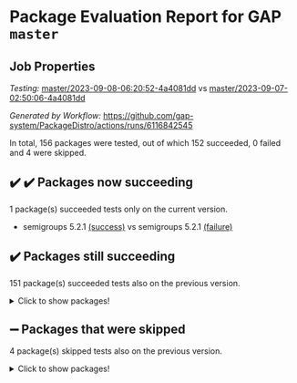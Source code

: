# Package Evaluation Report for GAP `master`

## Job Properties

*Testing:* [master/2023-09-08-06:20:52-4a4081dd](https://github.com/gap-system/PackageDistro/blob/data/reports/master/2023-09-08-06:20:52-4a4081dd) vs [master/2023-09-07-02:50:06-4a4081dd](https://github.com/gap-system/PackageDistro/blob/data/reports/master/2023-09-07-02:50:06-4a4081dd)

*Generated by Workflow:* https://github.com/gap-system/PackageDistro/actions/runs/6116842545

In total, 156 packages were tested, out of which 152 succeeded, 0 failed and 4 were skipped.

## :heavy_check_mark: :heavy_check_mark: Packages now succeeding

1 package(s) succeeded tests only on the current version.
- semigroups 5.2.1 [(success)](https://github.com/gap-system/PackageDistro/actions/runs/6116842545/job/16606043155) vs semigroups 5.2.1 [(failure)](https://github.com/gap-system/PackageDistro/actions/runs/6104555749/job/16567202549)

## :heavy_check_mark: Packages still succeeding

151 package(s) succeeded tests also on the previous version.
<details><summary>Click to show packages!</summary>

- 4ti2interface 2023.02-04 [(success)](https://github.com/gap-system/PackageDistro/actions/runs/6116842545/job/16606032956)
- ace 5.6.2 [(success)](https://github.com/gap-system/PackageDistro/actions/runs/6116842545/job/16606033062)
- aclib 1.3.2 [(success)](https://github.com/gap-system/PackageDistro/actions/runs/6116842545/job/16606033170)
- agt 0.3.1 [(success)](https://github.com/gap-system/PackageDistro/actions/runs/6116842545/job/16606033261)
- alnuth 3.2.1 [(success)](https://github.com/gap-system/PackageDistro/actions/runs/6116842545/job/16606033346)
- anupq 3.3.0 [(success)](https://github.com/gap-system/PackageDistro/actions/runs/6116842545/job/16606033437)
- atlasrep 2.1.7 [(success)](https://github.com/gap-system/PackageDistro/actions/runs/6116842545/job/16606033533)
- autodoc 2023.06.19 [(success)](https://github.com/gap-system/PackageDistro/actions/runs/6116842545/job/16606033619)
- automata 1.15 [(success)](https://github.com/gap-system/PackageDistro/actions/runs/6116842545/job/16606033690)
- automgrp 1.3.2 [(success)](https://github.com/gap-system/PackageDistro/actions/runs/6116842545/job/16606033765)
- autpgrp 1.11 [(success)](https://github.com/gap-system/PackageDistro/actions/runs/6116842545/job/16606033839)
- cap 2023.09-01 [(success)](https://github.com/gap-system/PackageDistro/actions/runs/6116842545/job/16606033937)
- caratinterface 2.3.5 [(success)](https://github.com/gap-system/PackageDistro/actions/runs/6116842545/job/16606034016)
- cddinterface 2022.11.01 [(success)](https://github.com/gap-system/PackageDistro/actions/runs/6116842545/job/16606034111)
- circle 1.6.6 [(success)](https://github.com/gap-system/PackageDistro/actions/runs/6116842545/job/16606034201)
- classicpres 1.22 [(success)](https://github.com/gap-system/PackageDistro/actions/runs/6116842545/job/16606034279)
- cohomolo 1.6.11 [(success)](https://github.com/gap-system/PackageDistro/actions/runs/6116842545/job/16606034382)
- congruence 1.2.5 [(success)](https://github.com/gap-system/PackageDistro/actions/runs/6116842545/job/16606034465)
- corelg 1.56 [(success)](https://github.com/gap-system/PackageDistro/actions/runs/6116842545/job/16606034581)
- crime 1.6 [(success)](https://github.com/gap-system/PackageDistro/actions/runs/6116842545/job/16606034674)
- crisp 1.4.6 [(success)](https://github.com/gap-system/PackageDistro/actions/runs/6116842545/job/16606034789)
- crypting 0.10.4 [(success)](https://github.com/gap-system/PackageDistro/actions/runs/6116842545/job/16606034886)
- cryst 4.1.26 [(success)](https://github.com/gap-system/PackageDistro/actions/runs/6116842545/job/16606034965)
- crystcat 1.1.10 [(success)](https://github.com/gap-system/PackageDistro/actions/runs/6116842545/job/16606035072)
- ctbllib 1.3.6 [(success)](https://github.com/gap-system/PackageDistro/actions/runs/6116842545/job/16606035151)
- cubefree 1.19 [(success)](https://github.com/gap-system/PackageDistro/actions/runs/6116842545/job/16606035269)
- curlinterface 2.3.2 [(success)](https://github.com/gap-system/PackageDistro/actions/runs/6116842545/job/16606035348)
- cvec 2.8.1 [(success)](https://github.com/gap-system/PackageDistro/actions/runs/6116842545/job/16606035425)
- datastructures 0.3.0 [(success)](https://github.com/gap-system/PackageDistro/actions/runs/6116842545/job/16606035494)
- deepthought 1.0.6 [(success)](https://github.com/gap-system/PackageDistro/actions/runs/6116842545/job/16606035567)
- design 1.8 [(success)](https://github.com/gap-system/PackageDistro/actions/runs/6116842545/job/16606035639)
- difsets 2.3.1 [(success)](https://github.com/gap-system/PackageDistro/actions/runs/6116842545/job/16606035702)
- digraphs 1.6.2 [(success)](https://github.com/gap-system/PackageDistro/actions/runs/6116842545/job/16606035780)
- edim 1.3.7 [(success)](https://github.com/gap-system/PackageDistro/actions/runs/6116842545/job/16606035849)
- example 4.3.4 [(success)](https://github.com/gap-system/PackageDistro/actions/runs/6116842545/job/16606035910)
- examplesforhomalg 2023.08-02 [(success)](https://github.com/gap-system/PackageDistro/actions/runs/6116842545/job/16606035978)
- factint 1.6.3 [(success)](https://github.com/gap-system/PackageDistro/actions/runs/6116842545/job/16606036080)
- ferret 1.0.9 [(success)](https://github.com/gap-system/PackageDistro/actions/runs/6116842545/job/16606036145)
- fga 1.5.0 [(success)](https://github.com/gap-system/PackageDistro/actions/runs/6116842545/job/16606036211)
- fining 1.5.6 [(success)](https://github.com/gap-system/PackageDistro/actions/runs/6116842545/job/16606036295)
- float 1.0.3 [(success)](https://github.com/gap-system/PackageDistro/actions/runs/6116842545/job/16606036375)
- format 1.4.3 [(success)](https://github.com/gap-system/PackageDistro/actions/runs/6116842545/job/16606036452)
- forms 1.2.9 [(success)](https://github.com/gap-system/PackageDistro/actions/runs/6116842545/job/16606036520)
- fplsa 1.2.6 [(success)](https://github.com/gap-system/PackageDistro/actions/runs/6116842545/job/16606036598)
- fr 2.4.12 [(success)](https://github.com/gap-system/PackageDistro/actions/runs/6116842545/job/16606036668)
- francy 2.0.3 [(success)](https://github.com/gap-system/PackageDistro/actions/runs/6116842545/job/16606036752)
- fwtree 1.3 [(success)](https://github.com/gap-system/PackageDistro/actions/runs/6116842545/job/16606036831)
- gapdoc 1.6.6 [(success)](https://github.com/gap-system/PackageDistro/actions/runs/6116842545/job/16606036894)
- gauss 2023.02-04 [(success)](https://github.com/gap-system/PackageDistro/actions/runs/6116842545/job/16606036982)
- gaussforhomalg 2023.08-01 [(success)](https://github.com/gap-system/PackageDistro/actions/runs/6116842545/job/16606037083)
- gbnp 1.0.5 [(success)](https://github.com/gap-system/PackageDistro/actions/runs/6116842545/job/16606037184)
- generalizedmorphismsforcap 2023.08-02 [(success)](https://github.com/gap-system/PackageDistro/actions/runs/6116842545/job/16606037278)
- genss 1.6.8 [(success)](https://github.com/gap-system/PackageDistro/actions/runs/6116842545/job/16606037352)
- gradedmodules 2023.08-01 [(success)](https://github.com/gap-system/PackageDistro/actions/runs/6116842545/job/16606037415)
- gradedringforhomalg 2023.08-01 [(success)](https://github.com/gap-system/PackageDistro/actions/runs/6116842545/job/16606037502)
- grape 4.9.0 [(success)](https://github.com/gap-system/PackageDistro/actions/runs/6116842545/job/16606037572)
- groupoids 1.73 [(success)](https://github.com/gap-system/PackageDistro/actions/runs/6116842545/job/16606037643)
- grpconst 2.6.4 [(success)](https://github.com/gap-system/PackageDistro/actions/runs/6116842545/job/16606037736)
- guarana 0.96.3 [(success)](https://github.com/gap-system/PackageDistro/actions/runs/6116842545/job/16606037814)
- guava 3.18 [(success)](https://github.com/gap-system/PackageDistro/actions/runs/6116842545/job/16606037897)
- hap 1.58 [(success)](https://github.com/gap-system/PackageDistro/actions/runs/6116842545/job/16606037970)
- hapcryst 0.1.15 [(success)](https://github.com/gap-system/PackageDistro/actions/runs/6116842545/job/16606038045)
- hecke 1.5.3 [(success)](https://github.com/gap-system/PackageDistro/actions/runs/6116842545/job/16606038136)
- help 3.5 [(success)](https://github.com/gap-system/PackageDistro/actions/runs/6116842545/job/16606038203)
- homalg 2023.08-02 [(success)](https://github.com/gap-system/PackageDistro/actions/runs/6116842545/job/16606038262)
- homalgtocas 2023.08-01 [(success)](https://github.com/gap-system/PackageDistro/actions/runs/6116842545/job/16606038347)
- idrel 2.45 [(success)](https://github.com/gap-system/PackageDistro/actions/runs/6116842545/job/16606038454)
- images 1.3.1 [(success)](https://github.com/gap-system/PackageDistro/actions/runs/6116842545/job/16606038536)
- intpic 0.3.0 [(success)](https://github.com/gap-system/PackageDistro/actions/runs/6116842545/job/16606038611)
- io 4.8.1 [(success)](https://github.com/gap-system/PackageDistro/actions/runs/6116842545/job/16606038685)
- io_forhomalg 2023.02-04 [(success)](https://github.com/gap-system/PackageDistro/actions/runs/6116842545/job/16606038804)
- irredsol 1.4.4 [(success)](https://github.com/gap-system/PackageDistro/actions/runs/6116842545/job/16606038864)
- json 2.1.1 [(success)](https://github.com/gap-system/PackageDistro/actions/runs/6116842545/job/16606038945)
- jupyterkernel 1.5.0 [(success)](https://github.com/gap-system/PackageDistro/actions/runs/6116842545/job/16606039023)
- jupyterviz 1.5.6 [(success)](https://github.com/gap-system/PackageDistro/actions/runs/6116842545/job/16606039080)
- kan 1.36 [(success)](https://github.com/gap-system/PackageDistro/actions/runs/6116842545/job/16606039158)
- kbmag 1.5.11 [(success)](https://github.com/gap-system/PackageDistro/actions/runs/6116842545/job/16606039241)
- laguna 3.9.6 [(success)](https://github.com/gap-system/PackageDistro/actions/runs/6116842545/job/16606039324)
- liealgdb 2.2.1 [(success)](https://github.com/gap-system/PackageDistro/actions/runs/6116842545/job/16606039424)
- liepring 2.8 [(success)](https://github.com/gap-system/PackageDistro/actions/runs/6116842545/job/16606039504)
- liering 2.4.2 [(success)](https://github.com/gap-system/PackageDistro/actions/runs/6116842545/job/16606039597)
- linearalgebraforcap 2023.08-08 [(success)](https://github.com/gap-system/PackageDistro/actions/runs/6116842545/job/16606039682)
- localizeringforhomalg 2023.08-02 [(success)](https://github.com/gap-system/PackageDistro/actions/runs/6116842545/job/16606039786)
- loops 3.4.3 [(success)](https://github.com/gap-system/PackageDistro/actions/runs/6116842545/job/16606039871)
- lpres 1.0.3 [(success)](https://github.com/gap-system/PackageDistro/actions/runs/6116842545/job/16606039980)
- majoranaalgebras 1.5.1 [(success)](https://github.com/gap-system/PackageDistro/actions/runs/6116842545/job/16606040060)
- mapclass 1.4.6 [(success)](https://github.com/gap-system/PackageDistro/actions/runs/6116842545/job/16606040140)
- matgrp 0.70 [(success)](https://github.com/gap-system/PackageDistro/actions/runs/6116842545/job/16606040230)
- matricesforhomalg 2023.08-02 [(success)](https://github.com/gap-system/PackageDistro/actions/runs/6116842545/job/16606040309)
- modisom 2.5.4 [(success)](https://github.com/gap-system/PackageDistro/actions/runs/6116842545/job/16606040382)
- modulepresentationsforcap 2023.09-01 [(success)](https://github.com/gap-system/PackageDistro/actions/runs/6116842545/job/16606040487)
- modules 2023.08-02 [(success)](https://github.com/gap-system/PackageDistro/actions/runs/6116842545/job/16606040573)
- monoidalcategories 2023.08-11 [(success)](https://github.com/gap-system/PackageDistro/actions/runs/6116842545/job/16606040662)
- nconvex 2022.09-01 [(success)](https://github.com/gap-system/PackageDistro/actions/runs/6116842545/job/16606040765)
- nilmat 1.4.2 [(success)](https://github.com/gap-system/PackageDistro/actions/runs/6116842545/job/16606040846)
- nock 1.5 [(success)](https://github.com/gap-system/PackageDistro/actions/runs/6116842545/job/16606040932)
- normalizinterface 1.3.6 [(success)](https://github.com/gap-system/PackageDistro/actions/runs/6116842545/job/16606041015)
- nq 2.5.10 [(success)](https://github.com/gap-system/PackageDistro/actions/runs/6116842545/job/16606041085)
- numericalsgps 1.3.1 [(success)](https://github.com/gap-system/PackageDistro/actions/runs/6116842545/job/16606041153)
- openmath 11.5.3 [(success)](https://github.com/gap-system/PackageDistro/actions/runs/6116842545/job/16606041229)
- orb 4.9.0 [(success)](https://github.com/gap-system/PackageDistro/actions/runs/6116842545/job/16606041316)
- packagemanager 1.4.1 [(success)](https://github.com/gap-system/PackageDistro/actions/runs/6116842545/job/16606041393)
- patternclass 2.4.3 [(success)](https://github.com/gap-system/PackageDistro/actions/runs/6116842545/job/16606041470)
- permut 2.0.4 [(success)](https://github.com/gap-system/PackageDistro/actions/runs/6116842545/job/16606041693)
- polenta 1.3.10 [(success)](https://github.com/gap-system/PackageDistro/actions/runs/6116842545/job/16606041775)
- polymaking 0.8.6 [(success)](https://github.com/gap-system/PackageDistro/actions/runs/6116842545/job/16606041857)
- primgrp 3.4.4 [(success)](https://github.com/gap-system/PackageDistro/actions/runs/6116842545/job/16606041956)
- profiling 2.5.4 [(success)](https://github.com/gap-system/PackageDistro/actions/runs/6116842545/job/16606042049)
- qpa 1.34 [(success)](https://github.com/gap-system/PackageDistro/actions/runs/6116842545/job/16606042148)
- quagroup 1.8.3 [(success)](https://github.com/gap-system/PackageDistro/actions/runs/6116842545/job/16606042225)
- radiroot 2.9 [(success)](https://github.com/gap-system/PackageDistro/actions/runs/6116842545/job/16606042310)
- rcwa 4.7.1 [(success)](https://github.com/gap-system/PackageDistro/actions/runs/6116842545/job/16606042378)
- rds 1.8 [(success)](https://github.com/gap-system/PackageDistro/actions/runs/6116842545/job/16606042466)
- recog 1.4.2 [(success)](https://github.com/gap-system/PackageDistro/actions/runs/6116842545/job/16606042564)
- repndecomp 1.3.0 [(success)](https://github.com/gap-system/PackageDistro/actions/runs/6116842545/job/16606042650)
- repsn 3.1.1 [(success)](https://github.com/gap-system/PackageDistro/actions/runs/6116842545/job/16606042720)
- resclasses 4.7.3 [(success)](https://github.com/gap-system/PackageDistro/actions/runs/6116842545/job/16606042830)
- ringsforhomalg 2023.08-02 [(success)](https://github.com/gap-system/PackageDistro/actions/runs/6116842545/job/16606042906)
- sco 2023.08-01 [(success)](https://github.com/gap-system/PackageDistro/actions/runs/6116842545/job/16606042988)
- scscp 2.4.1 [(success)](https://github.com/gap-system/PackageDistro/actions/runs/6116842545/job/16606043075)
- sglppow 2.3 [(success)](https://github.com/gap-system/PackageDistro/actions/runs/6116842545/job/16606043241)
- sgpviz 0.999.5 [(success)](https://github.com/gap-system/PackageDistro/actions/runs/6116842545/job/16606043338)
- simpcomp 2.1.14 [(success)](https://github.com/gap-system/PackageDistro/actions/runs/6116842545/job/16606043406)
- singular 2023.02.09 [(success)](https://github.com/gap-system/PackageDistro/actions/runs/6116842545/job/16606043502)
- sl2reps 1.1 [(success)](https://github.com/gap-system/PackageDistro/actions/runs/6116842545/job/16606043582)
- sla 1.5.3 [(success)](https://github.com/gap-system/PackageDistro/actions/runs/6116842545/job/16606043658)
- smallgrp 1.5.3 [(success)](https://github.com/gap-system/PackageDistro/actions/runs/6116842545/job/16606043733)
- smallsemi 0.6.13 [(success)](https://github.com/gap-system/PackageDistro/actions/runs/6116842545/job/16606043818)
- sonata 2.9.6 [(success)](https://github.com/gap-system/PackageDistro/actions/runs/6116842545/job/16606043896)
- sophus 1.27 [(success)](https://github.com/gap-system/PackageDistro/actions/runs/6116842545/job/16606044004)
- sotgrps 1.2 [(success)](https://github.com/gap-system/PackageDistro/actions/runs/6116842545/job/16606044090)
- spinsym 1.5.2 [(success)](https://github.com/gap-system/PackageDistro/actions/runs/6116842545/job/16606044276)
- standardff 0.9.4 [(success)](https://github.com/gap-system/PackageDistro/actions/runs/6116842545/job/16606044484)
- symbcompcc 1.3.2 [(success)](https://github.com/gap-system/PackageDistro/actions/runs/6116842545/job/16606044580)
- thelma 1.3 [(success)](https://github.com/gap-system/PackageDistro/actions/runs/6116842545/job/16606044671)
- tomlib 1.2.9 [(success)](https://github.com/gap-system/PackageDistro/actions/runs/6116842545/job/16606044744)
- toolsforhomalg 2023.07-01 [(success)](https://github.com/gap-system/PackageDistro/actions/runs/6116842545/job/16606044816)
- toric 1.9.5 [(success)](https://github.com/gap-system/PackageDistro/actions/runs/6116842545/job/16606044886)
- toricvarieties 2022.07.13 [(success)](https://github.com/gap-system/PackageDistro/actions/runs/6116842545/job/16606044986)
- transgrp 3.6.4 [(success)](https://github.com/gap-system/PackageDistro/actions/runs/6116842545/job/16606045054)
- ugaly 4.1.3 [(success)](https://github.com/gap-system/PackageDistro/actions/runs/6116842545/job/16606045135)
- unipot 1.5 [(success)](https://github.com/gap-system/PackageDistro/actions/runs/6116842545/job/16606045215)
- unitlib 4.2.0 [(success)](https://github.com/gap-system/PackageDistro/actions/runs/6116842545/job/16606045293)
- utils 0.82 [(success)](https://github.com/gap-system/PackageDistro/actions/runs/6116842545/job/16606045377)
- uuid 0.7 [(success)](https://github.com/gap-system/PackageDistro/actions/runs/6116842545/job/16606045465)
- walrus 0.9991 [(success)](https://github.com/gap-system/PackageDistro/actions/runs/6116842545/job/16606045564)
- wedderga 4.10.4 [(success)](https://github.com/gap-system/PackageDistro/actions/runs/6116842545/job/16606045671)
- xmod 2.91 [(success)](https://github.com/gap-system/PackageDistro/actions/runs/6116842545/job/16606045764)
- xmodalg 1.23 [(success)](https://github.com/gap-system/PackageDistro/actions/runs/6116842545/job/16606045852)
- yangbaxter 0.10.3 [(success)](https://github.com/gap-system/PackageDistro/actions/runs/6116842545/job/16606045930)
- zeromqinterface 0.14 [(success)](https://github.com/gap-system/PackageDistro/actions/runs/6116842545/job/16606046007)
</details>

## :heavy_minus_sign: Packages that were skipped

4 package(s) skipped tests also on the previous version.
<details><summary>Click to show packages!</summary>

- browse 1.8.21 [(skipped)](https://github.com/gap-system/PackageDistro/actions/runs/6116842545/job/16602603427)
- itc 1.5.1 [(skipped)](https://github.com/gap-system/PackageDistro/actions/runs/6116842545/job/16602603427)
- polycyclic 2.16 [(skipped)](https://github.com/gap-system/PackageDistro/actions/runs/6116842545/job/16602603427)
- xgap 4.31 [(skipped)](https://github.com/gap-system/PackageDistro/actions/runs/6116842545/job/16602603427)
</details>

